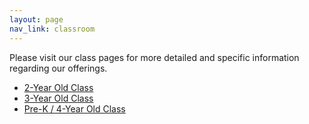 ```yaml
---
layout: page
nav_link: classroom
---
```


Please visit our class pages for more detailed and specific information regarding our offerings.

* [2-Year Old Class](/twos.html)
* [3-Year Old Class](/threes.html)
* [Pre-K / 4-Year Old Class](/fours.html)
